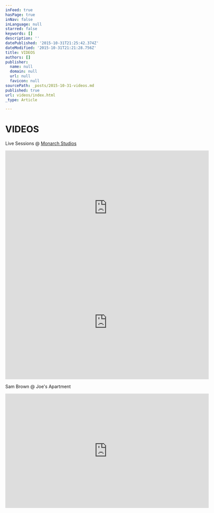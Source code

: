 ```yaml
---
inFeed: true
hasPage: true
inNav: false
inLanguage: null
starred: false
keywords: []
description: ''
datePublished: '2015-10-31T21:25:42.374Z'
dateModified: '2015-10-31T21:21:28.756Z'
title: VIDEOS
authors: []
publisher:
  name: null
  domain: null
  url: null
  favicon: null
sourcePath: _posts/2015-10-31-videos.md
published: true
url: videos/index.html
_type: Article

---
```

# 

# VIDEOS

Live Sessions @ [Monarch Studios][0]

<iframe width="640" height="360" src="https://www.youtube.com/embed/bB-a2tIrpPw" frameborder="0" allowfullscreen="" style=""></iframe>

<iframe width="640" height="360" src="https://www.youtube.com/embed/sCkKi4TweUU" frameborder="0" allowfullscreen="" style=""></iframe>

Sam Brown @ Joe's Apartment

<iframe width="640" height="360" src="https://www.youtube.com/embed/sP3TPxFw0YE" frameborder="0" allowfullscreen="allowfullscreen" style=""></iframe>



[0]: www.monarchstudios.com